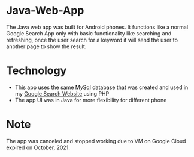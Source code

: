 # Java-Web-App

The Java web app was built for Android phones. It functions like a normal Google Search App only with basic functionality like searching and refreshing, once the user search for a keyword it will send the user to another page to show the result.

# Technology

- This app uses the same MySql database that was created and used in my [Google Search Website](https://github.com/Toan-Nguyen26/GoogleWebsite) using PHP
- The app UI was in Java for more flexibility for different phone

# Note

The app was canceled and stopped working due to VM on Google Cloud expired on October, 2021.

